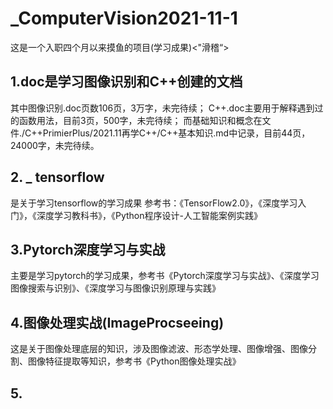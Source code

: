 # _ComputerVision2021-11-1
这是一个入职四个月以来摸鱼的项目(学习成果)&lt;"滑稽“>

## 1.doc是学习图像识别和C++创建的文档
  其中图像识别.doc页数106页，3万字，未完待续；
  C++.doc主要用于解释遇到过的函数用法，目前3页，500字，未完待续；
  而基础知识和概念在文件./C++PrimierPlus/2021.11再学C++/C++基本知识.md中记录，目前44页，24000字，未完待续。
## 2. _ tensorflow
  是关于学习tensorflow的学习成果
  参考书：《TensorFlow2.0》，《深度学习入门》，《深度学习教科书》，《Python程序设计-人工智能案例实践》
## 3.Pytorch深度学习与实战
  主要是学习pytorch的学习成果，参考书《Pytorch深度学习与实战》、《深度学习图像搜索与识别》、《深度学习与图像识别原理与实践》
## 4.图像处理实战(ImageProcseeing)
  这是关于图像处理底层的知识，涉及图像滤波、形态学处理、图像增强、图像分割、图像特征提取等知识，参考书《Python图像处理实战》
## 5.
